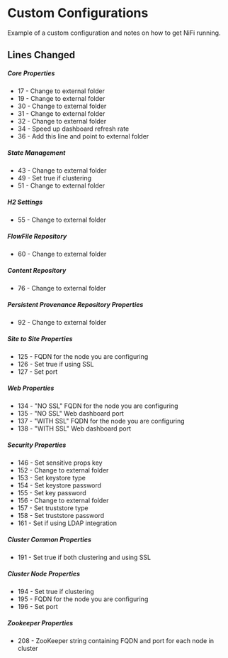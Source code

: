 # Custom Configurations
Example of a custom configuration and notes on how to get NiFi running.

## Lines Changed
##### Core Properties

* 17 - Change to external folder
* 19 - Change to external folder
* 30 - Change to external folder
* 31 - Change to external folder
* 32 - Change to external folder
* 34 - Speed up dashboard refresh rate
* 36 - Add this line and point to external folder

##### State Management

* 43 - Change to external folder
* 49 - Set true if clustering
* 51 - Change to external folder


##### H2 Settings

* 55 - Change to external folder


##### FlowFile Repository

* 60 - Change to external folder


##### Content Repository

* 76 - Change to external folder


##### Persistent Provenance Repository Properties

* 92 - Change to external folder


##### Site to Site Properties
* 125 - FQDN for the node you are configuring
* 126 - Set true if using SSL
* 127 - Set port


##### Web Properties
* 134 - "NO SSL" FQDN for the node you are configuring
* 135 - "NO SSL" Web dashboard port
* 137 - "WITH SSL" FQDN for the node you are configuring
* 138 - "WITH SSL" Web dashboard port


##### Security Properties
* 146 - Set sensitive props key
* 152 - Change to external folder
* 153 - Set keystore type
* 154 - Set keystore password
* 155 - Set key password
* 156 - Change to external folder
* 157 - Set truststore type
* 158 - Set truststore password
* 161 - Set if using LDAP integration


##### Cluster Common Properties
* 191 - Set true if both clustering and using SSL


##### Cluster Node Properties
* 194 - Set true if clustering
* 195 - FQDN for the node you are configuring
* 196 - Set port


##### Zookeeper Properties
* 208 - ZooKeeper string containing FQDN and port for each node in cluster
